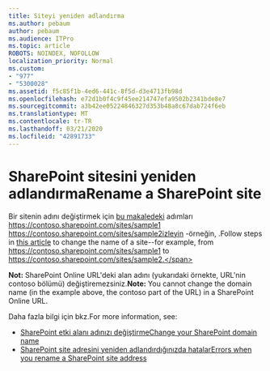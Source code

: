 ```yaml
---
title: Siteyi yeniden adlandırma
ms.author: pebaum
author: pebaum
ms.audience: ITPro
ms.topic: article
ROBOTS: NOINDEX, NOFOLLOW
localization_priority: Normal
ms.custom:
- "977"
- "5300028"
ms.assetid: f5c85f1b-4ed6-441c-8f5d-d3e4713fb98d
ms.openlocfilehash: e72d1b0f4c9f45ee214747efa9502b2341bde8e7
ms.sourcegitcommit: a3b42ee05224846327d353b48a8c67dab724f6eb
ms.translationtype: MT
ms.contentlocale: tr-TR
ms.lasthandoff: 03/21/2020
ms.locfileid: "42891733"
---
```

# <a name="rename-a-sharepoint-site"></a><span data-ttu-id="eeb8c-102">SharePoint sitesini yeniden adlandırma</span><span class="sxs-lookup"><span data-stu-id="eeb8c-102">Rename a SharePoint site</span></span>

<span data-ttu-id="eeb8c-103">Bir sitenin adını değiştirmek için [bu makaledeki](https://docs.microsoft.com/sharepoint/change-site-address) adımları https://contoso.sharepoint.com/sites/sample1 https://contoso.sharepoint.com/sites/sample2izleyin -örneğin, .</span><span class="sxs-lookup"><span data-stu-id="eeb8c-103">Follow steps in [this article](https://docs.microsoft.com/sharepoint/change-site-address) to change the name of a site--for example, from https://contoso.sharepoint.com/sites/sample1 to https://contoso.sharepoint.com/sites/sample2.</span></span>

<span data-ttu-id="eeb8c-104">**Not:** SharePoint Online URL'deki alan adını (yukarıdaki örnekte, URL'nin contoso bölümü) değiştiremezsiniz.</span><span class="sxs-lookup"><span data-stu-id="eeb8c-104">**Note:** You cannot change the domain name (in the example above, the contoso part of the URL) in a SharePoint Online URL.</span></span> 

<span data-ttu-id="eeb8c-105">Daha fazla bilgi için bkz.</span><span class="sxs-lookup"><span data-stu-id="eeb8c-105">For more information, see:</span></span>

- [<span data-ttu-id="eeb8c-106">SharePoint etki alanı adınızı değiştirme</span><span class="sxs-lookup"><span data-stu-id="eeb8c-106">Change your SharePoint domain name</span></span>](https://go.microsoft.com/fwlink/?Linkid=2018696)
- [<span data-ttu-id="eeb8c-107">SharePoint site adresini yeniden adlandırdığınızda hatalar</span><span class="sxs-lookup"><span data-stu-id="eeb8c-107">Errors when you rename a SharePoint site address</span></span>](https://support.office.com/article/errors-when-you-rename-a-sharepoint-site-address-165b7c11-1325-4813-b160-ecbe87bc1a86)
